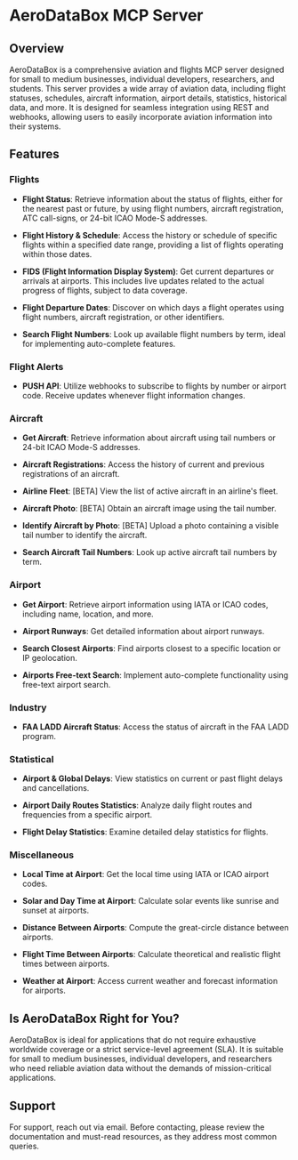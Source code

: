 # AeroDataBox MCP Server

## Overview

AeroDataBox is a comprehensive aviation and flights MCP server designed for small to medium businesses, individual developers, researchers, and students. This server provides a wide array of aviation data, including flight statuses, schedules, aircraft information, airport details, statistics, historical data, and more. It is designed for seamless integration using REST and webhooks, allowing users to easily incorporate aviation information into their systems.

## Features

### Flights 

- **Flight Status**: Retrieve information about the status of flights, either for the nearest past or future, by using flight numbers, aircraft registration, ATC call-signs, or 24-bit ICAO Mode-S addresses.
  
- **Flight History & Schedule**: Access the history or schedule of specific flights within a specified date range, providing a list of flights operating within those dates.

- **FIDS (Flight Information Display System)**: Get current departures or arrivals at airports. This includes live updates related to the actual progress of flights, subject to data coverage.

- **Flight Departure Dates**: Discover on which days a flight operates using flight numbers, aircraft registration, or other identifiers.

- **Search Flight Numbers**: Look up available flight numbers by term, ideal for implementing auto-complete features.

### Flight Alerts

- **PUSH API**: Utilize webhooks to subscribe to flights by number or airport code. Receive updates whenever flight information changes.

### Aircraft

- **Get Aircraft**: Retrieve information about aircraft using tail numbers or 24-bit ICAO Mode-S addresses.

- **Aircraft Registrations**: Access the history of current and previous registrations of an aircraft.

- **Airline Fleet**: [BETA] View the list of active aircraft in an airline's fleet.

- **Aircraft Photo**: [BETA] Obtain an aircraft image using the tail number.

- **Identify Aircraft by Photo**: [BETA] Upload a photo containing a visible tail number to identify the aircraft.

- **Search Aircraft Tail Numbers**: Look up active aircraft tail numbers by term.

### Airport

- **Get Airport**: Retrieve airport information using IATA or ICAO codes, including name, location, and more.

- **Airport Runways**: Get detailed information about airport runways.

- **Search Closest Airports**: Find airports closest to a specific location or IP geolocation.

- **Airports Free-text Search**: Implement auto-complete functionality using free-text airport search.

### Industry

- **FAA LADD Aircraft Status**: Access the status of aircraft in the FAA LADD program.

### Statistical

- **Airport & Global Delays**: View statistics on current or past flight delays and cancellations.

- **Airport Daily Routes Statistics**: Analyze daily flight routes and frequencies from a specific airport.

- **Flight Delay Statistics**: Examine detailed delay statistics for flights.

### Miscellaneous

- **Local Time at Airport**: Get the local time using IATA or ICAO airport codes.

- **Solar and Day Time at Airport**: Calculate solar events like sunrise and sunset at airports.

- **Distance Between Airports**: Compute the great-circle distance between airports.

- **Flight Time Between Airports**: Calculate theoretical and realistic flight times between airports.

- **Weather at Airport**: Access current weather and forecast information for airports.

## Is AeroDataBox Right for You?

AeroDataBox is ideal for applications that do not require exhaustive worldwide coverage or a strict service-level agreement (SLA). It is suitable for small to medium businesses, individual developers, and researchers who need reliable aviation data without the demands of mission-critical applications. 

## Support

For support, reach out via email. Before contacting, please review the documentation and must-read resources, as they address most common queries.